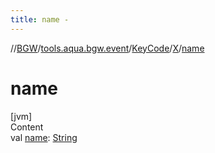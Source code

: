```yaml
---
title: name -
---
```

//[BGW](../../../../index.md)/[tools.aqua.bgw.event](../../index.md)/[KeyCode](../index.md)/[X](index.md)/[name](name.md)



# name  
[jvm]  
Content  
val [name](name.md): [String](https://kotlinlang.org/api/latest/jvm/stdlib/kotlin/-string/index.html)  



